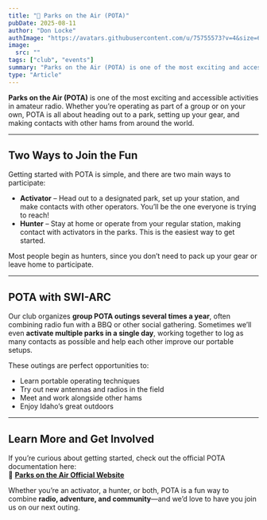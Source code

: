 ```yaml
---
title: "🌲 Parks on the Air (POTA)"
pubDate: 2025-08-11
author: "Don Locke"
authImage: "https://avatars.githubusercontent.com/u/75755573?v=4&size=64"
image:
  src: ""
tags: ["club", "events"]
summary: "Parks on the Air (POTA) is one of the most exciting and accessible activities in amateur radio. Whether you’re operating as part of a group or on your own, POTA is all about heading out to a park, setting up your gear, and making contacts with other hams from around the world."
type: "Article"
---
```

**Parks on the Air (POTA)** is one of the most exciting and accessible activities in amateur radio. Whether you’re operating as part of a group or on your own, POTA is all about heading out to a park, setting up your gear, and making contacts with other hams from around the world.

---

## Two Ways to Join the Fun

Getting started with POTA is simple, and there are two main ways to participate:

- **Activator** – Head out to a designated park, set up your station, and make contacts with other operators. You’ll be the one everyone is trying to reach!
- **Hunter** – Stay at home or operate from your regular station, making contact with activators in the parks. This is the easiest way to get started.

Most people begin as hunters, since you don’t need to pack up your gear or leave home to participate.

---

## POTA with SWI-ARC

Our club organizes **group POTA outings several times a year**, often combining radio fun with a BBQ or other social gathering. Sometimes we’ll even **activate multiple parks in a single day**, working together to log as many contacts as possible and help each other improve our portable setups.

These outings are perfect opportunities to:

- Learn portable operating techniques  
- Try out new antennas and radios in the field  
- Meet and work alongside other hams  
- Enjoy Idaho’s great outdoors  

---

## Learn More and Get Involved

If you’re curious about getting started, check out the official POTA documentation here:  
🔗 **[Parks on the Air Official Website](https://docs.pota.app/)**

Whether you’re an activator, a hunter, or both, POTA is a fun way to combine **radio, adventure, and community**—and we’d love to have you join us on our next outing.
